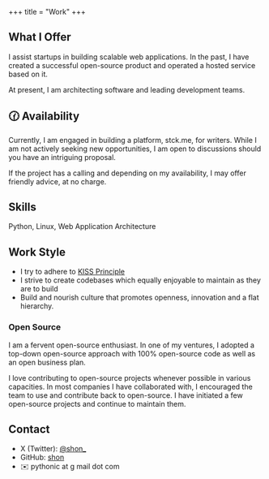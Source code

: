 +++
title = "Work"
+++

## What I Offer

I assist startups in building scalable web applications. In the past, I have created a successful open-source product and operated a hosted service based on it. 

At present, I am architecting software and leading development teams.

## 🕜 Availability

Currently, I am engaged in building a platform, stck.me, for writers. While I am not actively seeking new opportunities, I am open to discussions should you have an intriguing proposal. 

If the project has a calling and depending on my availability, I may offer friendly advice, at no charge.

## Skills 

Python, Linux, Web Application Architecture

## Work Style

- I try to adhere to [KISS Principle](https://en.wikipedia.org/wiki/KISS_principle) 
- I strive to create codebases which equally enjoyable to maintain as they are to build
- Build and nourish culture that promotes openness, innovation and a flat hierarchy.

### Open Source

I am a fervent open-source enthusiast. In one of my ventures, I adopted a top-down open-source approach with 100% open-source code as well as an open business plan.

I love contributing to open-source projects whenever possible in various capacities. In most companies I have collaborated with, I encouraged the team to use and contribute back to open-source. I have initiated a few open-source projects and continue to maintain them.

## Contact

- X (Twitter): [@shon_](https://twitter.com/shon_)
- GitHub: [shon](https://github.com/shon)
- ✉️ pythonic at g mail dot com
